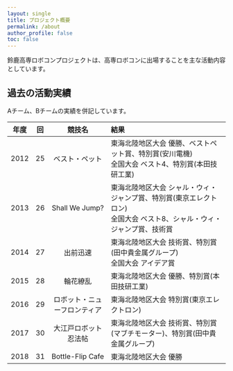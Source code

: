 ```yaml
---
layout: single
title: プロジェクト概要
permalink: /about
author_profile: false
toc: false
---
```


鈴鹿高専ロボコンプロジェクトは、高専ロボコンに出場することを主な活動内容としています。

## 過去の活動実績
Aチーム、Bチームの実績を併記しています。

| 年度 | 回 | 競技名 | 結果 |
| :-: | :-: | :-: | :-- |
| 2012 | 25 | ベスト・ペット | 東海北陸地区大会 優勝、ベストペット賞、特別賞(安川電機) <br> 全国大会 ベスト4、特別賞(本田技研工業)|
| 2013 | 26 | Shall We Jump? | 東海北陸地区大会 シャル・ウィ・ジャンプ賞、特別賞(東京エレクトロン) <br> 全国大会 ベスト8、シャル・ウィ・ジャンプ賞、技術賞 |
| 2014 | 27 | 出前迅速 | 東海北陸地区大会 技術賞、特別賞(田中貴金属グループ) <br> 全国大会 アイデア賞 |
| 2015 | 28 | 輪花繚乱 | 東海北陸地区大会 優勝、特別賞(本田技研工業) |
| 2016 | 29 | ロボット・ニューフロンティア | 東海北陸地区大会 特別賞(東京エレクトロン) |
| 2017 | 30 | 大江戸ロボット忍法帖 | 東海北陸地区大会 技術賞、特別賞(マブチモーター)、特別賞(田中貴金属グループ) |
| 2018 | 31 | Bottle-Flip Cafe | 東海北陸地区大会 優勝 |
